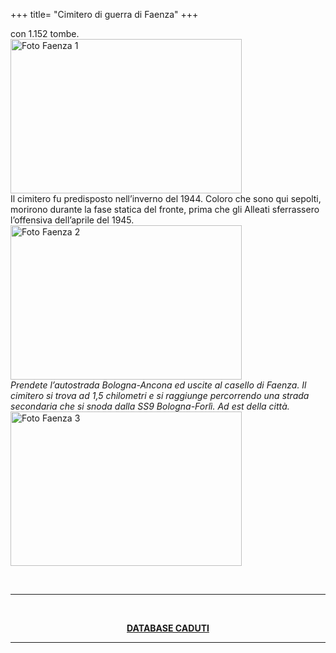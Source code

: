 +++
title= "Cimitero di guerra di Faenza"
+++

con 1.152 tombe. 
<br>
<a href="/images/files/Cimitero_Faenza1.JPG"  target=_blank><img src="/images/files/Cimitero_Faenza1.JPG" alt="Foto Faenza 1" width="370" height="247"></a><br>
Il cimitero fu predisposto nell’inverno del 1944. Coloro che sono qui sepolti, morirono durante la fase 
statica del fronte, prima che gli Alleati sferrassero l’offensiva dell’aprile del 1945.
<br>
<a href="/images/files/Cimitero_Faenza2.JPG"  target=_blank><img src="/images/files/Cimitero_Faenza2.JPG" alt="Foto Faenza 2" width="370" height="247"></a><br>
<i>Prendete l’autostrada Bologna-Ancona ed uscite al casello di Faenza. Il cimitero si trova ad 1,5 
chilometri e si raggiunge percorrendo una strada secondaria che si snoda dalla SS9 Bologna-Forlì. Ad est 
della città. </i><br>
<a href="/images/files/Cimitero_Faenza3.JPG"  target=_blank><img src="/images/files/Cimitero_Faenza3.JPG" alt="Foto Faenza 3" width="370" height="247"></a><br>

<br><hr><br>
<center><b><a href="/images/files/faenza.pdf" > DATABASE CADUTI</a></b>
<br><hr><br>

